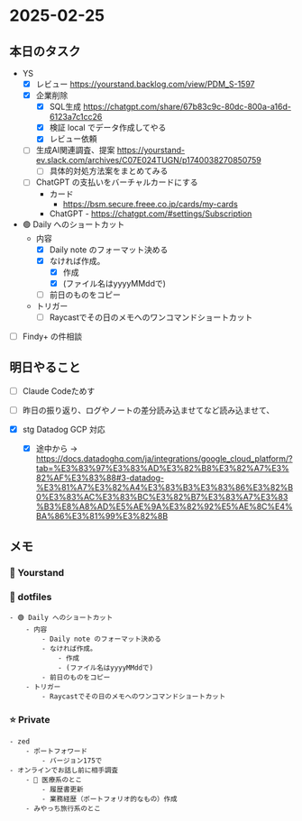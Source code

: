# 2025-02-25

## 本日のタスク

- YS
	- [x] レビュー https://yourstand.backlog.com/view/PDM_S-1597
  - [x] 企業削除
    - [x] SQL生成 https://chatgpt.com/share/67b83c9c-80dc-800a-a16d-6123a7c1cc26
    - [x] 検証 local でデータ作成してやる
    - [x] レビュー依頼
  - [ ] 生成AI関連調査、提案 https://yourstand-ev.slack.com/archives/C07E024TUGN/p1740038270850759
    - [ ] 具体的対処方法案をまとめてみる
  - [ ] ChatGPT の支払いをバーチャルカードにする
    - カード
      - https://bsm.secure.freee.co.jp/cards/my-cards
    - ChatGPT - https://chatgpt.com/#settings/Subscription
- 🟢 Daily へのショートカット
  - 内容
    - [x] Daily note のフォーマット決める
    - [x] なければ作成。
      - [x] 作成
      - [x] (ファイル名はyyyyMMddで)
    - [ ] 前日のものをコピー
  - トリガー
    - [ ] Raycastでその日のメモへのワンコマンドショートカット

- [ ] Findy+ の件相談

## 明日やること

- [ ] Claude Codeためす
- [ ] 昨日の振り返り、ログやノートの差分読み込ませてなど読み込ませて、

- [x] stg Datadog GCP 対応
	- [x] 途中から ->  https://docs.datadoghq.com/ja/integrations/google_cloud_platform/?tab=%E3%83%97%E3%83%AD%E3%82%B8%E3%82%A7%E3%82%AF%E3%83%88#3-datadog-%E3%81%A7%E3%82%A4%E3%83%B3%E3%83%86%E3%82%B0%E3%83%AC%E3%83%BC%E3%82%B7%E3%83%A7%E3%83%B3%E8%A8%AD%E5%AE%9A%E3%82%92%E5%AE%8C%E4%BA%86%E3%81%99%E3%82%8B

## メモ

### 🔵 Yourstand

### 🔴 dotfiles

    - 🟢 Daily へのショートカット
        - 内容
            - Daily note のフォーマット決める
            - なければ作成。
                - 作成
                - (ファイル名はyyyyMMddで)
            - 前日のものをコピー
        - トリガー
            - Raycastでその日のメモへのワンコマンドショートカット

### ⭐️ Private

    - zed
        - ポートフォワード
            - バージョン175で
    - オンラインでお話し前に相手調査
        - 📝 医療系のとこ
            - 履歴書更新
            - 業務経歴（ポートフォリオ的なもの）作成
        - みやっち旅行系のとこ
